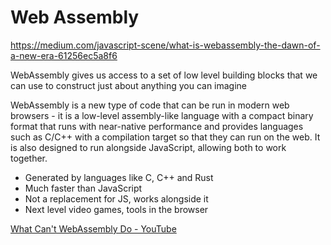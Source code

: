 # Web Assembly

https://medium.com/javascript-scene/what-is-webassembly-the-dawn-of-a-new-era-61256ec5a8f6

WebAssembly gives us access to a set of low level building blocks that we can use to construct just about anything you can imagine

WebAssembly is a new type of code that can be run in modern web browsers - it is a low-level assembly-like language with a compact binary format that runs with near-native performance and provides languages such as C/C++ with a compilation target so that they can run on the web. It is also designed to run alongside JavaScript, allowing both to work together.

- Generated by languages like C, C++ and Rust
- Much faster than JavaScript
- Not a replacement for JS, works alongside it
- Next level video games, tools in the browser

[What Can't WebAssembly Do - YouTube](https://www.youtube.com/watch?v=LZSZ6iunoJQ)
